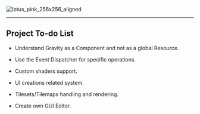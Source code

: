 ![lotus_pink_256x256_aligned](https://github.com/user-attachments/assets/362d4579-c524-40c8-b1b1-fe4ddac92d2f)

----------------

## Project To-do List

- Understand Gravity as a Component and not as a global Resource.

- Use the Event Dispatcher for specific operations.

- Custom shaders support.

- UI creations related system.

- Tilesets/Tilemaps handling and rendering.

- Create own GUI Editor.

